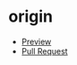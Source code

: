 # origin
  - [Preview](https://vinnykalisa.github.io/origin/)
  - [Pull Request](https://github.com/vinnykalisa/origin/pull/1/files)
